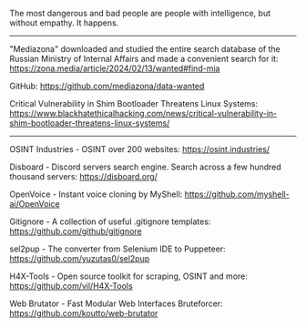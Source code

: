 The most dangerous and bad people are people with intelligence, but without empathy. It happens.

----

"Mediazona" downloaded and studied the entire search database of the Russian Ministry of Internal Affairs and made a convenient search for it: https://zona.media/article/2024/02/13/wanted#find-mia

GitHub: https://github.com/mediazona/data-wanted


Critical Vulnerability in Shim Bootloader Threatens Linux Systems: https://www.blackhatethicalhacking.com/news/critical-vulnerability-in-shim-bootloader-threatens-linux-systems/

----

OSINT Industries - OSINT over 200 websites: https://osint.industries/

Disboard - Discord servers search engine. Search across a few hundred thousand servers: https://disboard.org/

OpenVoice - Instant voice cloning by MyShell: https://github.com/myshell-ai/OpenVoice

Gitignore - A collection of useful .gitignore templates: https://github.com/github/gitignore

sel2pup - The converter from Selenium IDE to Puppeteer: https://github.com/yuzutas0/sel2pup

H4X-Tools - Open source toolkit for scraping, OSINT and more: https://github.com/vil/H4X-Tools

Web Brutator - Fast Modular Web Interfaces Bruteforcer: https://github.com/koutto/web-brutator

